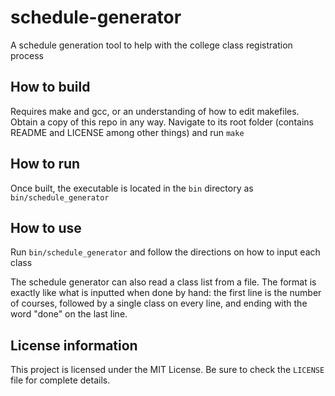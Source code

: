 # schedule-generator
A schedule generation tool to help with the college class registration process

## How to build
Requires make and gcc, or an understanding of how to edit makefiles.
Obtain a copy of this repo in any way. Navigate to its root folder (contains README and LICENSE among other things) and run `make`

## How to run
Once built, the executable is located in the `bin` directory as `bin/schedule_generator`

## How to use
Run `bin/schedule_generator` and follow the directions on how to input each class

The schedule generator can also read a class list from a file. The format is exactly like what is inputted when done by hand: the first line is the number of courses, followed by a single class on every line, and ending with the word "done" on the last line.

## License information
This project is licensed under the MIT License. Be sure to check the `LICENSE` file for complete details.
